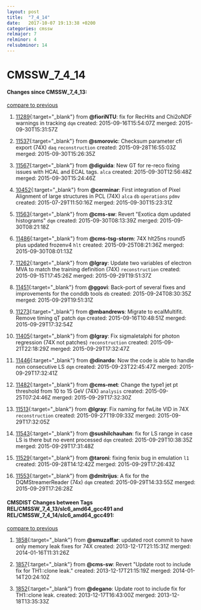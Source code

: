 ```yaml
---
layout: post
title:  "7_4_14"
date:   2017-10-07 19:13:38 +0200
categories: cmssw
relmajor: 7
relminor: 4
relsubminor: 14
---
```


# CMSSW_7_4_14
#### Changes since CMSSW_7_4_13:

[compare to previous](https://github.com/cms-sw/cmssw/compare/CMSSW_7_4_13...CMSSW_7_4_14)



1. [11289](http://github.com/cms-sw/cmssw/pull/11289){:target="_blank"}  from **@fioriNTU**: fix for RecHits and Chi2oNDF warnings in tracking `dqm`  created: 2015-09-16T15:54:07Z merged: 2015-09-30T15:31:57Z

1. [11537](http://github.com/cms-sw/cmssw/pull/11537){:target="_blank"}  from **@smorovic**: Checksum parameter cfi export (74X) `daq`  `reconstruction`  created: 2015-09-28T16:55:03Z merged: 2015-09-30T15:26:35Z

1. [11567](http://github.com/cms-sw/cmssw/pull/11567){:target="_blank"}  from **@diguida**: New GT for re-reco fixing issues with HCAL and ECAL tags. `alca`  created: 2015-09-30T12:56:48Z merged: 2015-09-30T15:24:46Z

1. [10452](http://github.com/cms-sw/cmssw/pull/10452){:target="_blank"}  from **@cerminar**: First integration of Pixel Alignment of large structures in PCL (74X) `alca`  `db`  `operations`  `pdmv`  created: 2015-07-29T11:50:16Z merged: 2015-09-30T15:23:31Z

1. [11563](http://github.com/cms-sw/cmssw/pull/11563){:target="_blank"}  from **@cms-sw**: Revert "Exotica dqm updated histograms" `dqm`  created: 2015-09-30T08:13:39Z merged: 2015-09-30T08:21:18Z

1. [11486](http://github.com/cms-sw/cmssw/pull/11486){:target="_blank"}  from **@cms-tsg-storm**: 74X hlt25ns round5 plus updated frozenv4 `hlt`  created: 2015-09-25T08:21:36Z merged: 2015-09-30T08:01:13Z

1. [11262](http://github.com/cms-sw/cmssw/pull/11262){:target="_blank"}  from **@lgray**: Update two variables of electron MVA to match the training definition (74X) `reconstruction`  created: 2015-09-15T17:45:26Z merged: 2015-09-29T19:51:37Z

1. [11451](http://github.com/cms-sw/cmssw/pull/11451){:target="_blank"}  from **@ggovi**: Back-port of several fixes and improvements for the conddb tools `db`  created: 2015-09-24T08:30:35Z merged: 2015-09-29T19:51:31Z

1. [11273](http://github.com/cms-sw/cmssw/pull/11273){:target="_blank"}  from **@mbandrews**: Migrate to ecalMultifit. Remove timing qT patch `dqm`  created: 2015-09-16T10:48:51Z merged: 2015-09-29T17:32:54Z

1. [11405](http://github.com/cms-sw/cmssw/pull/11405){:target="_blank"}  from **@lgray**: Fix sigmaIetaIphi for photon regression (74X not patches) `reconstruction`  created: 2015-09-21T22:18:29Z merged: 2015-09-29T17:32:47Z

1. [11446](http://github.com/cms-sw/cmssw/pull/11446){:target="_blank"}  from **@dinardo**: Now the code is able to handle non consecutive LS `dqm`  created: 2015-09-23T22:45:47Z merged: 2015-09-29T17:32:41Z

1. [11482](http://github.com/cms-sw/cmssw/pull/11482){:target="_blank"}  from **@cms-met**: Change the type1 jet pt threshold from 10 to 15 GeV (74X) `analysis`  created: 2015-09-25T07:24:46Z merged: 2015-09-29T17:32:30Z

1. [11513](http://github.com/cms-sw/cmssw/pull/11513){:target="_blank"}  from **@lgray**: Fix naming for fwLite VID in 74X `reconstruction`  created: 2015-09-27T19:09:33Z merged: 2015-09-29T17:32:05Z

1. [11543](http://github.com/cms-sw/cmssw/pull/11543){:target="_blank"}  from **@sushilchauhan**: fix for LS range in case LS is there but no event processed `dqm`  created: 2015-09-29T10:38:35Z merged: 2015-09-29T17:31:48Z

1. [11529](http://github.com/cms-sw/cmssw/pull/11529){:target="_blank"}  from **@taroni**: fixing fenix bug in emulation `l1`  created: 2015-09-28T14:12:42Z merged: 2015-09-29T17:26:43Z

1. [11553](http://github.com/cms-sw/cmssw/pull/11553){:target="_blank"}  from **@dmitrijus**: A fix for the DQMStreamerReader (74x) `dqm`  created: 2015-09-29T14:33:55Z merged: 2015-09-29T17:26:28Z

#### CMSDIST Changes between Tags REL/CMSSW_7_4_13/slc6_amd64_gcc491 and REL/CMSSW_7_4_14/slc6_amd64_gcc491:

[compare to previous](https://github.com/cms-sw/cmsdist/compare/REL/CMSSW_7_4_13/slc6_amd64_gcc491...REL/CMSSW_7_4_14/slc6_amd64_gcc491)



1. [1858](http://github.com/cms-sw/cmssw/pull/1858){:target="_blank"}  from **@smuzaffar**: updated root commit to have only memory leak fixes for 74X created: 2013-12-17T21:15:31Z merged: 2014-01-16T11:31:26Z

1. [1857](http://github.com/cms-sw/cmssw/pull/1857){:target="_blank"}  from **@cms-sw**: Revert "Update root to include fix for TH1::clone leak." created: 2013-12-17T21:15:19Z merged: 2014-01-14T20:24:10Z

1. [1852](http://github.com/cms-sw/cmssw/pull/1852){:target="_blank"}  from **@degano**: Update root to include fix for TH1::clone leak. created: 2013-12-17T16:43:00Z merged: 2013-12-18T13:35:33Z
